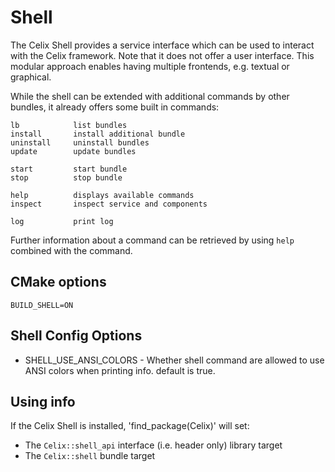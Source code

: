 <!--
Licensed to the Apache Software Foundation (ASF) under one or more
contributor license agreements.  See the NOTICE file distributed with
this work for additional information regarding copyright ownership.
The ASF licenses this file to You under the Apache License, Version 2.0
(the "License"); you may not use this file except in compliance with
the License.  You may obtain a copy of the License at
   
    http://www.apache.org/licenses/LICENSE-2.0

Unless required by applicable law or agreed to in writing, software
distributed under the License is distributed on an "AS IS" BASIS,
WITHOUT WARRANTIES OR CONDITIONS OF ANY KIND, either express or implied.
See the License for the specific language governing permissions and
limitations under the License.
-->

# Shell

The Celix Shell provides a service interface which can be used to interact with the Celix framework. Note that it does not offer a user interface. This modular approach enables having multiple frontends, e.g. textual or graphical.

While the shell can be extended with additional commands by other bundles, it already offers some built in commands:

    lb            list bundles
    install       install additional bundle
    uninstall     uninstall bundles
    update        update bundles

    start         start bundle
    stop          stop bundle

    help          displays available commands
    inspect       inspect service and components

    log           print log

Further information about a command can be retrieved by using `help` combined with the command.

## CMake options
    BUILD_SHELL=ON

## Shell Config Options

- SHELL_USE_ANSI_COLORS - Whether shell command are allowed to use
ANSI colors when printing info. default is true.

## Using info

If the Celix Shell is installed, 'find_package(Celix)' will set:
 - The `Celix::shell_api` interface (i.e. header only) library target
 - The `Celix::shell` bundle target
